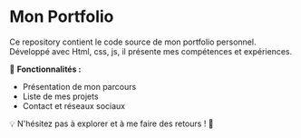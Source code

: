 # Mon Portfolio

Ce repository contient le code source de mon portfolio personnel. Développé avec Html, css, js, il présente mes compétences et expériences.  

📌 **Fonctionnalités :**  
- Présentation de mon parcours  
- Liste de mes projets  
- Contact et réseaux sociaux  

💡 N'hésitez pas à explorer et à me faire des retours ! 🚀  
